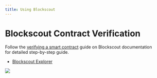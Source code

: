 ```yaml
---
title: Using Blockscout
---
```


# Blockscout Contract Verification

Follow the [verifying a smart contract](https://docs.blockscout.com/for-users/verifying-a-smart-contract) guide on Blockscout documentation for detailed step-by-step guide.

- [Blockscout Explorer](https://blockscout.com/xdai/mainnet/)

![](/img/developers/verify/blockscout.png)